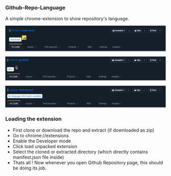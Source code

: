 ### Github-Repo-Language

A simple chrome-extension to show repository's language.

![alt tag](https://raw.githubusercontent.com/drklrd/github-repo-language/master/screenshots/js.png)

![alt tag](https://raw.githubusercontent.com/drklrd/github-repo-language/master/screenshots/elixir.png)

![alt tag](https://raw.githubusercontent.com/drklrd/github-repo-language/master/screenshots/noimage.png)


### Loading the extension

* First clone or download the repo and extract (if downloaded as zip)
* Go to chrome://extensions
* Enable the Developer mode
* Click load unpacked extension
* Select the cloned or extracted directory (which directly contains manifest.json file inside)
* Thats all ! Now whenever you open Github Repository page, this should be doing its job.

